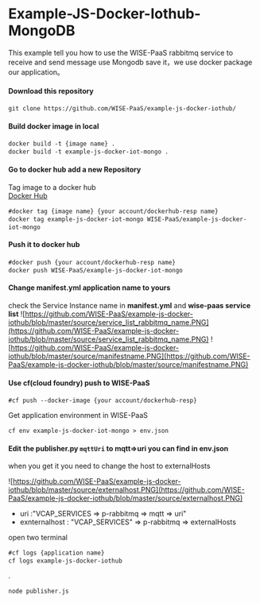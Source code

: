 # Example-JS-Docker-Iothub-MongoDB

This example tell you how to use the WISE-PaaS rabbitmq service to receive and send message use Mongodb save it，we use docker package our application。

#### Download this repository

    git clone https://github.com/WISE-PaaS/example-js-docker-iothub/

#### Build docker image in local
 
    docker build -t {image name} .
    docker build -t example-js-docker-iot-mongo .

#### Go to docker hub add a new **Repository**

Tag image to a docker hub  
[Docker Hub](https://hub.docker.com/)

    #docker tag {image name} {your account/dockerhub-resp name}
    docker tag example-js-docker-iot-mongo WISE-PaaS/example-js-docker-iot-mongo


#### Push it to docker hub

    #docker push {your account/dockerhub-resp name}
    docker push WISE-PaaS/example-js-docker-iot-mongo

#### Change **manifest.yml** application name to yours

check the Service Instance name in **manifest.yml** and **wise-paas service list**
![https://github.com/WISE-PaaS/example-js-docker-iothub/blob/master/source/service_list_rabbitmq_name.PNG](https://github.com/WISE-PaaS/example-js-docker-iothub/blob/master/source/service_list_rabbitmq_name.PNG)
![https://github.com/WISE-PaaS/example-js-docker-iothub/blob/master/source/manifestname.PNG](https://github.com/WISE-PaaS/example-js-docker-iothub/blob/master/source/manifestname.PNG)

#### Use cf(cloud foundry) push to WISE-PaaS

    #cf push --docker-image {your account/dockerhub-resp}
    



Get application environment in WISE-PaaS

    cf env example-js-docker-iot-mongo > env.json



#### Edit the **publisher.py** `mqttUri` to mqtt=>uri you can find in env.json 

when you get it you need to change the host to  externalHosts

![https://github.com/WISE-PaaS/example-js-docker-iothub/blob/master/source/externalhost.PNG](https://github.com/WISE-PaaS/example-js-docker-iothub/blob/master/source/externalhost.PNG)

* uri :"VCAP_SERVICES => p-rabbitmq => mqtt => uri"
* exnternalhost : "VCAP_SERVICES" => p-rabbitmq => externalHosts



open two terminal
    
    #cf logs {application name}
    cf logs example-js-docker-iothub 

.

    node publisher.js
